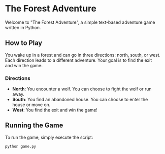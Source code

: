 # The Forest Adventure

Welcome to "The Forest Adventure", a simple text-based adventure game written in Python.

## How to Play

You wake up in a forest and can go in three directions: north, south, or west. Each direction leads to a different adventure. Your goal is to find the exit and win the game.

### Directions

- **North**: You encounter a wolf. You can choose to fight the wolf or run away.
- **South**: You find an abandoned house. You can choose to enter the house or move on.
- **West**: You find the exit and win the game!

## Running the Game

To run the game, simply execute the script:

```bash
python game.py
